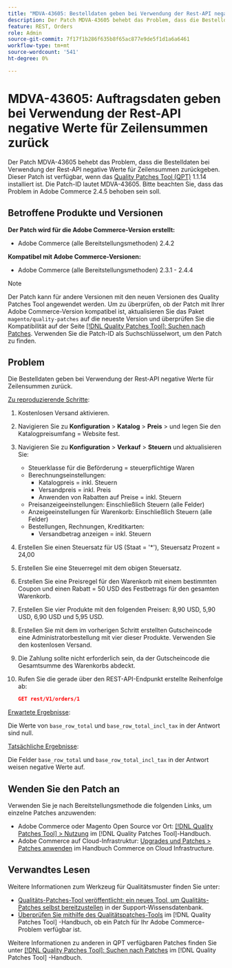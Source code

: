 ```yaml
---
title: "MDVA-43605: Bestelldaten geben bei Verwendung der Rest-API negative Werte für Zeilensummen zurück."
description: Der Patch MDVA-43605 behebt das Problem, dass die Bestelldaten bei Verwendung der Rest-API negative Werte für Zeilensummen zurückgeben. Dieser Patch ist verfügbar, wenn das [Quality Patches Tool (QPT)](https://experienceleague.adobe.com/en/docs/commerce-knowledge-base/kb/announcements/commerce-announcements/magento-quality-patches-released-new-tool-to-self-serve-quality-patches) 1.1.14 installiert ist. Die Patch-ID lautet MDVA-43605. Bitte beachten Sie, dass das Problem in Adobe Commerce 2.4.5 behoben sein soll.
feature: REST, Orders
role: Admin
source-git-commit: 7f17f1b286f635b8f65ac877e9de5f1d1a6a6461
workflow-type: tm+mt
source-wordcount: '541'
ht-degree: 0%

---
```


# MDVA-43605: Auftragsdaten geben bei Verwendung der Rest-API negative Werte für Zeilensummen zurück

Der Patch MDVA-43605 behebt das Problem, dass die Bestelldaten bei Verwendung der Rest-API negative Werte für Zeilensummen zurückgeben. Dieser Patch ist verfügbar, wenn das [Quality Patches Tool (QPT)](https://experienceleague.adobe.com/en/docs/commerce-knowledge-base/kb/announcements/commerce-announcements/magento-quality-patches-released-new-tool-to-self-serve-quality-patches) 1.1.14 installiert ist. Die Patch-ID lautet MDVA-43605. Bitte beachten Sie, dass das Problem in Adobe Commerce 2.4.5 behoben sein soll.

## Betroffene Produkte und Versionen

**Der Patch wird für die Adobe Commerce-Version erstellt:**

* Adobe Commerce (alle Bereitstellungsmethoden) 2.4.2

**Kompatibel mit Adobe Commerce-Versionen:**

* Adobe Commerce (alle Bereitstellungsmethoden) 2.3.1 - 2.4.4

>[!NOTE]
>
>Der Patch kann für andere Versionen mit den neuen Versionen des Quality Patches Tool angewendet werden. Um zu überprüfen, ob der Patch mit Ihrer Adobe Commerce-Version kompatibel ist, aktualisieren Sie das Paket `magento/quality-patches` auf die neueste Version und überprüfen Sie die Kompatibilität auf der Seite [[!DNL Quality Patches Tool]: Suchen nach Patches](https://experienceleague.adobe.com/en/docs/commerce-knowledge-base/kb/announcements/commerce-announcements/magento-quality-patches-released-new-tool-to-self-serve-quality-patches). Verwenden Sie die Patch-ID als Suchschlüsselwort, um den Patch zu finden.

## Problem

Die Bestelldaten geben bei Verwendung der Rest-API negative Werte für Zeilensummen zurück.

<u>Zu reproduzierende Schritte</u>:

1. Kostenlosen Versand aktivieren.
1. Navigieren Sie zu **Konfiguration** > **Katalog** > **Preis** > und legen Sie den Katalogpreisumfang = Website fest.
1. Navigieren Sie zu **Konfiguration** > **Verkauf** > **Steuern** und aktualisieren Sie:
   * Steuerklasse für die Beförderung = steuerpflichtige Waren
   * Berechnungseinstellungen:
      * Katalogpreis = inkl. Steuern
      * Versandpreis = inkl. Preis
      * Anwenden von Rabatten auf Preise = inkl. Steuern
   * Preisanzeigeeinstellungen: Einschließlich Steuern (alle Felder)
   * Anzeigeeinstellungen für Warenkorb: Einschließlich Steuern (alle Felder)
   * Bestellungen, Rechnungen, Kreditkarten:
      * Versandbetrag anzeigen = inkl. Steuern
1. Erstellen Sie einen Steuersatz für US (Staat = &#39;*&#39;), Steuersatz Prozent = 24,00
1. Erstellen Sie eine Steuerregel mit dem obigen Steuersatz.
1. Erstellen Sie eine Preisregel für den Warenkorb mit einem bestimmten Coupon und einen Rabatt = 50 USD des Festbetrags für den gesamten Warenkorb.
1. Erstellen Sie vier Produkte mit den folgenden Preisen: 8,90 USD, 5,90 USD, 6,90 USD und 5,95 USD.
1. Erstellen Sie mit dem im vorherigen Schritt erstellten Gutscheincode eine Administratorbestellung mit vier dieser Produkte. Verwenden Sie den kostenlosen Versand.
1. Die Zahlung sollte nicht erforderlich sein, da der Gutscheincode die Gesamtsumme des Warenkorbs abdeckt.
1. Rufen Sie die gerade über den REST-API-Endpunkt erstellte Reihenfolge ab:

   ```json
   GET rest/V1/orders/1
   ```

<u>Erwartete Ergebnisse</u>:

Die Werte von `base_row_total` und `base_row_total_incl_tax` in der Antwort sind null.

<u>Tatsächliche Ergebnisse</u>:

Die Felder `base_row_total` und `base_row_total_incl_tax` in der Antwort weisen negative Werte auf.

## Wenden Sie den Patch an

Verwenden Sie je nach Bereitstellungsmethode die folgenden Links, um einzelne Patches anzuwenden:

* Adobe Commerce oder Magento Open Source vor Ort: [[!DNL Quality Patches Tool] > Nutzung](/help/tools/quality-patches-tool/usage.md) im [!DNL Quality Patches Tool]-Handbuch.
* Adobe Commerce auf Cloud-Infrastruktur: [Upgrades und Patches > Patches anwenden](https://experienceleague.adobe.com/docs/commerce-cloud-service/user-guide/develop/upgrade/apply-patches.html) im Handbuch Commerce on Cloud Infrastructure.

## Verwandtes Lesen

Weitere Informationen zum Werkzeug für Qualitätsmuster finden Sie unter:

* [Qualitäts-Patches-Tool veröffentlicht: ein neues Tool, um Qualitäts-Patches selbst bereitzustellen](https://experienceleague.adobe.com/en/docs/commerce-knowledge-base/kb/announcements/commerce-announcements/magento-quality-patches-released-new-tool-to-self-serve-quality-patches) in der Support-Wissensdatenbank.
* [Überprüfen Sie mithilfe des Qualitätspatches-Tools](/help/tools/quality-patches-tool/patches-available-in-qpt/check-patch-for-magento-issue-with-magento-quality-patches.md) im [!DNL Quality Patches Tool] -Handbuch, ob ein Patch für Ihr Adobe Commerce-Problem verfügbar ist.

Weitere Informationen zu anderen in QPT verfügbaren Patches finden Sie unter [[!DNL Quality Patches Tool]: Suchen nach Patches](https://experienceleague.adobe.com/tools/commerce-quality-patches/index.html) im [!DNL Quality Patches Tool] -Handbuch.
